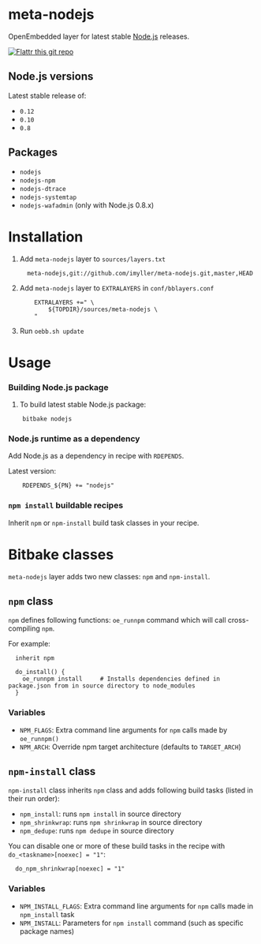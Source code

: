 meta-nodejs
===========
OpenEmbedded layer for latest stable [Node.js](https://nodejs.org/ "Node.js") releases. 

[![Flattr this git repo](http://api.flattr.com/button/flattr-badge-large.png)](https://flattr.com/submit/auto?user_id=imyller&url=https://github.com/imyller/meta-nodejs&title=meta-nodejs&language=&tags=github&category=software)

## Node.js versions

Latest stable release of:
* `0.12`
* `0.10`
* `0.8`

## Packages

* `nodejs`
* `nodejs-npm`
* `nodejs-dtrace`
* `nodejs-systemtap`
* `nodejs-wafadmin` (only with Node.js 0.8.x)

Installation
============

1. Add `meta-nodejs` layer to `sources/layers.txt`

	```
	  meta-nodejs,git://github.com/imyller/meta-nodejs.git,master,HEAD
	```
	
2. Add `meta-nodejs` layer to `EXTRALAYERS` in `conf/bblayers.conf`

	```
		EXTRALAYERS +=" \
			${TOPDIR}/sources/meta-nodejs \
		"
	```
  
3. Run `oebb.sh update`

Usage
=====

### Building Node.js package

1. To build latest stable Node.js package:

```
	bitbake nodejs
```

### Node.js runtime as a dependency

Add Node.js as a dependency in recipe with `RDEPENDS`.

Latest version:

```
	RDEPENDS_${PN} += "nodejs"
```

### `npm install` buildable recipes

Inherit `npm` or `npm-install` build task classes in your recipe.

Bitbake classes 
===============

`meta-nodejs` layer adds two new classes: `npm` and `npm-install`.

## `npm` class

`npm` defines following functions: `oe_runnpm` command which will call cross-compiling `npm`.

For example:

```
  inherit npm

  do_install() {
	oe_runnpm install     # Installs dependencies defined in package.json from in source directory to node_modules
  }
```

### Variables

 * `NPM_FLAGS`: Extra command line arguments for `npm` calls made by `oe_runnpm()`
 * `NPM_ARCH`: Override npm target architecture (defaults to `TARGET_ARCH`)

## `npm-install` class

`npm-install` class inherits `npm` class and adds following build tasks (listed in their run order):

  * `npm_install`: runs `npm install` in source directory
  * `npm_shrinkwrap`: runs `npm shrinkwrap` in source directory
  * `npm_dedupe`: runs `npm dedupe` in source directory

You can disable one or more of these build tasks in the recipe with `do_<taskname>[noexec] = "1"`:

```
  do_npm_shrinkwrap[noexec] = "1"
```

### Variables

 * `NPM_INSTALL_FLAGS`: Extra command line arguments for `npm` calls made in `npm_install` task 
 * `NPM_INSTALL`: Parameters for `npm install` command (such as specific package names)
